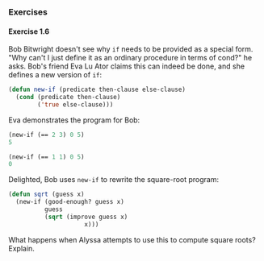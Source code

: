 ### Exercises

#### Exercise 1.6

Bob Bitwright doesn't see why ``if`` needs to be provided as a special form. "Why can't I just define it as an ordinary procedure in terms of cond?" he asks. Bob's friend Eva Lu Ator claims this can indeed be done, and she defines a new version of ``if``:

```lisp
(defun new-if (predicate then-clause else-clause)
  (cond (predicate then-clause)
        ('true else-clause)))
```

Eva demonstrates the program for Bob:

```lisp
(new-if (== 2 3) 0 5)
5

(new-if (== 1 1) 0 5)
0
```

Delighted, Bob uses ``new-if`` to rewrite the square-root program:

```lisp
(defun sqrt (guess x)
  (new-if (good-enough? guess x)
          guess
          (sqrt (improve guess x)
                     x)))
```

What happens when Alyssa attempts to use this to compute square roots? Explain. 